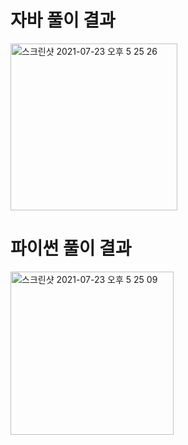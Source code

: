 # 자바 풀이 결과
<img width="267" alt="스크린샷 2021-07-23 오후 5 25 26" src="https://user-images.githubusercontent.com/42399580/126756081-20227b0c-1eeb-48be-84cc-03e0db681ba7.png">

# 파이썬 풀이 결과
<img width="261" alt="스크린샷 2021-07-23 오후 5 25 09" src="https://user-images.githubusercontent.com/42399580/126756104-010d8099-b7c8-4f23-bbe2-2f8d9f35f8ec.png">
